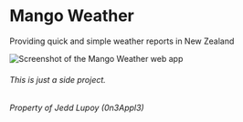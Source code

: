 # Mango Weather
Providing quick and simple weather reports in New Zealand

![Screenshot of the Mango Weather web app](https://i.imgur.com/GZCrPwL.png)

###### This is just a side project.
###### Property of Jedd Lupoy (0n3Appl3)
